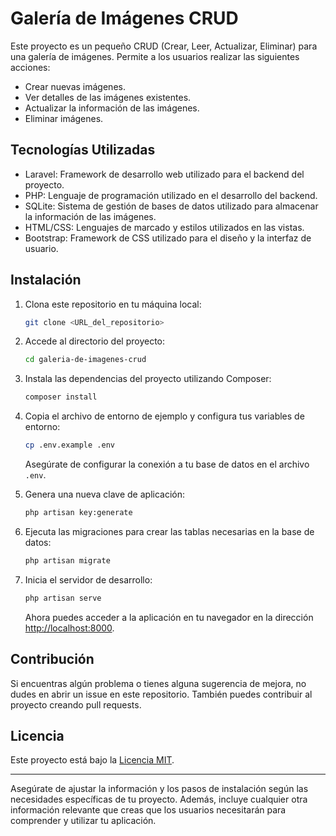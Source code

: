 
# Galería de Imágenes CRUD

Este proyecto es un pequeño CRUD (Crear, Leer, Actualizar, Eliminar) para una galería de imágenes. Permite a los usuarios realizar las siguientes acciones:

- Crear nuevas imágenes.
- Ver detalles de las imágenes existentes.
- Actualizar la información de las imágenes.
- Eliminar imágenes.

## Tecnologías Utilizadas

- Laravel: Framework de desarrollo web utilizado para el backend del proyecto.
- PHP: Lenguaje de programación utilizado en el desarrollo del backend.
- SQLite: Sistema de gestión de bases de datos utilizado para almacenar la información de las imágenes.
- HTML/CSS: Lenguajes de marcado y estilos utilizados en las vistas.
- Bootstrap: Framework de CSS utilizado para el diseño y la interfaz de usuario.

## Instalación

1. Clona este repositorio en tu máquina local:

   ```bash
   git clone <URL_del_repositorio>
   ```

2. Accede al directorio del proyecto:

   ```bash
   cd galeria-de-imagenes-crud
   ```

3. Instala las dependencias del proyecto utilizando Composer:

   ```bash
   composer install
   ```

4. Copia el archivo de entorno de ejemplo y configura tus variables de entorno:

   ```bash
   cp .env.example .env
   ```

   Asegúrate de configurar la conexión a tu base de datos en el archivo `.env`.

5. Genera una nueva clave de aplicación:

   ```bash
   php artisan key:generate
   ```

6. Ejecuta las migraciones para crear las tablas necesarias en la base de datos:

   ```bash
   php artisan migrate
   ```

7. Inicia el servidor de desarrollo:

   ```bash
   php artisan serve
   ```

   Ahora puedes acceder a la aplicación en tu navegador en la dirección [http://localhost:8000](http://localhost:8000).


## Contribución

Si encuentras algún problema o tienes alguna sugerencia de mejora, no dudes en abrir un issue en este repositorio. También puedes contribuir al proyecto creando pull requests.

## Licencia

Este proyecto está bajo la [Licencia MIT](LICENSE).

---

Asegúrate de ajustar la información y los pasos de instalación según las necesidades específicas de tu proyecto. Además, incluye cualquier otra información relevante que creas que los usuarios necesitarán para comprender y utilizar tu aplicación.